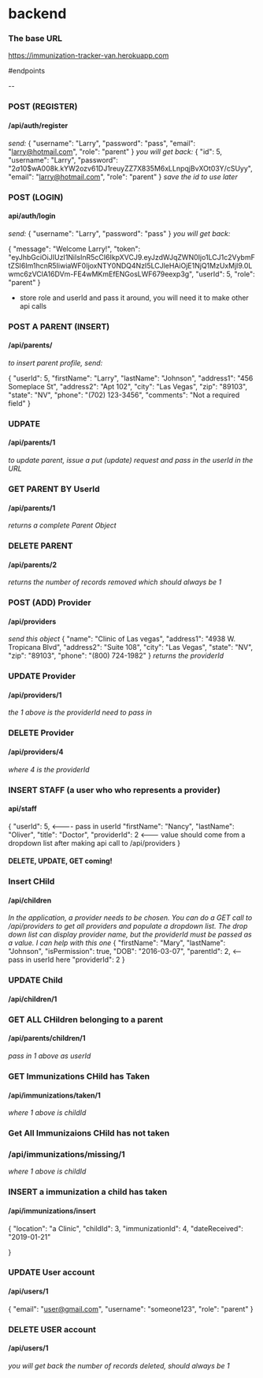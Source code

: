 # backend

### The base URL
https://immunization-tracker-van.herokuapp.com

#endpoints

-- 
### POST (REGISTER) 
#### /api/auth/register

*send:* 
{
	"username": "Larry", 
	"password": "pass", 
	"email": "larry@hotmail.com", 
	"role": "parent"
}
*you will get back:*
{
  "id": 5,   
  "username": "Larry",
  "password": "$2a$10$wA008k.kYW2ozv61DJ1reuyZZ7X835M6xLLnpqjBvXOt03Y/cSUyy", 
  "email": "larry@hotmail.com",
  "role": "parent"
}
_save the id to use later_

### POST (LOGIN)
#### api/auth/login
*send:*
{
	"username": "Larry", 
	"password": "pass"
}
*you will get back:*

{
  "message": "Welcome Larry!",
  "token": "eyJhbGciOiJIUzI1NiIsInR5cCI6IkpXVCJ9.eyJzdWJqZWN0Ijo1LCJ1c2VybmFtZSI6Im1hcnR5IiwiaWF0IjoxNTY0NDQ4NzI5LCJleHAiOjE1NjQ1MzUxMjl9.0Lwmc6zVClA16DVm-FE4wMKmEfENGosLWF679eexp3g",
  "userId": 5,
  "role": "parent"
}
- store role and userId and pass it around, you will need it to make other api calls

### POST A PARENT (INSERT)
#### /api/parents/

*to insert parent profile, send:*

{
	"userId": 5, 
	"firstName": "Larry", 
	"lastName": "Johnson", 
	"address1": "456 Someplace St", 
	"address2": "Apt 102", 
	"city": "Las Vegas", 
	"zip": "89103", 
	"state": "NV", 
	"phone": "(702) 123-3456",
	"comments": "Not a required field"
}


### UDPATE
#### /api/parents/1
*to update parent, issue a put (update) request and pass in the userId in the URL*


### GET PARENT BY UserId
#### /api/parents/1 
*returns a complete Parent Object*

### DELETE PARENT
#### /api/parents/2
*returns the number of records removed which should always be 1*


### POST (ADD) Provider
#### /api/providers
*send this object*
 {
	"name": "Clinic of Las vegas", 
	"address1": "4938 W. Tropicana Blvd",
	"address2": "Suite 108", 
	 "city": "Las Vegas", 
	"state": "NV", 
	"zip": "89103", 
	"phone": "(800) 724-1982"
}
*returns the providerId*


### UPDATE Provider
#### /api/providers/1
*the 1 above is the providerId need to pass in*


### DELETE Provider
#### /api/providers/4
*where 4 is the providerId*

### INSERT STAFF (a user who who represents a provider)
#### api/staff

{
	"userId": 5, <---- pass in userId
	"firstName": "Nancy", 
	"lastName": "Oliver", 
	"title": "Doctor",
	"providerId": 2 <--- value should come from a dropdown list after making api call to /api/providers
}

#### DELETE, UPDATE, GET coming!

### Insert CHild
#### /api/children

*In the application, a provider needs to be chosen. You can do a GET call to /api/providers to get all providers and
populate a dropdown list. The drop down list can display provider name, but the providerId must be passed as a value.  I 
can help with this one* 
{
	"firstName": "Mary", 
	"lastName": "Johnson", 
	"isPermission": true, 
	"DOB": "2016-03-07", 
	"parentId": 2,  <-- pass in userId here
	"providerId": 2 
}

### UPDATE Child
#### /api/children/1

### GET ALL CHildren belonging to a parent
#### /api/parents/children/1
*pass in 1 above as userId*


### GET Immunizations CHild has Taken
#### /api/immunizations/taken/1
*where 1 above is childId*

### Get All Immunizaions CHild has not taken
### /api/immunizations/missing/1
*where 1 above is childId*
 
### INSERT a immunization a child has taken
#### /api/immunizations/insert
{
	"location": "a Clinic", 
	"childId": 3, 
	"immunizationId": 4, 
	"dateReceived": "2019-01-21"

}
### UPDATE User account
#### /api/users/1
{
	"email": "user@gmail.com", 
	"username": "someone123", 
    "role": "parent" 
}

### DELETE USER account
#### /api/users/1
*you will get back the number of records deleted, should always be 1*